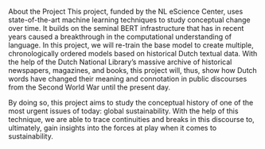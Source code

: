 About the Project
This project, funded by the NL eScience Center, uses state-of-the-art machine learning techniques to study conceptual change over time. It builds on the seminal BERT infrastructure that has in recent years caused a breakthrough in the computational understanding of language. In this project, we will re-train the base model to create multiple, chronologically ordered models based on historical Dutch textual data. With the help of the Dutch National Library’s massive archive of historical newspapers, magazines, and books, this project will, thus, show how Dutch words have changed their meaning and connotation in public discourses from the Second World War until the present day.

By doing so, this project aims to study the conceptual history of one of the most urgent issues of today: global sustainability. With the help of this technique, we are able to trace continuities and breaks in this discourse to, ultimately, gain insights into the forces at play when it comes to sustainability.
